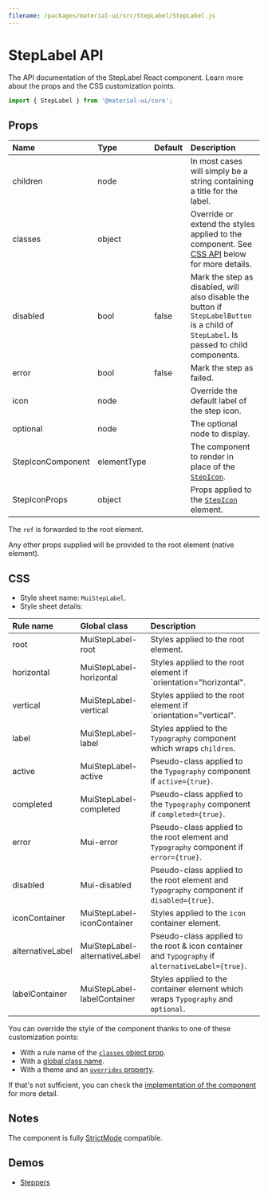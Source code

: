 ```yaml
---
filename: /packages/material-ui/src/StepLabel/StepLabel.js
---
```


<!--- This documentation is automatically generated, do not try to edit it. -->

# StepLabel API

<p class="description">The API documentation of the StepLabel React component. Learn more about the props and the CSS customization points.</p>

```js
import { StepLabel } from '@material-ui/core';
```



## Props

| Name | Type | Default | Description |
|:-----|:-----|:--------|:------------|
| <span class="prop-name">children</span> | <span class="prop-type">node</span> |  | In most cases will simply be a string containing a title for the label. |
| <span class="prop-name">classes</span> | <span class="prop-type">object</span> |  | Override or extend the styles applied to the component. See [CSS API](#css) below for more details. |
| <span class="prop-name">disabled</span> | <span class="prop-type">bool</span> | <span class="prop-default">false</span> | Mark the step as disabled, will also disable the button if `StepLabelButton` is a child of `StepLabel`. Is passed to child components. |
| <span class="prop-name">error</span> | <span class="prop-type">bool</span> | <span class="prop-default">false</span> | Mark the step as failed. |
| <span class="prop-name">icon</span> | <span class="prop-type">node</span> |  | Override the default label of the step icon. |
| <span class="prop-name">optional</span> | <span class="prop-type">node</span> |  | The optional node to display. |
| <span class="prop-name">StepIconComponent</span> | <span class="prop-type">elementType</span> |  | The component to render in place of the [`StepIcon`](/api/step-icon/). |
| <span class="prop-name">StepIconProps</span> | <span class="prop-type">object</span> |  | Props applied to the [`StepIcon`](/api/step-icon/) element. |

The `ref` is forwarded to the root element.

Any other props supplied will be provided to the root element (native element).

## CSS

- Style sheet name: `MuiStepLabel`.
- Style sheet details:

| Rule name | Global class | Description |
|:-----|:-------------|:------------|
| <span class="prop-name">root</span> | <span class="prop-name">MuiStepLabel-root</span> | Styles applied to the root element.
| <span class="prop-name">horizontal</span> | <span class="prop-name">MuiStepLabel-horizontal</span> | Styles applied to the root element if `orientation="horizontal".
| <span class="prop-name">vertical</span> | <span class="prop-name">MuiStepLabel-vertical</span> | Styles applied to the root element if `orientation="vertical".
| <span class="prop-name">label</span> | <span class="prop-name">MuiStepLabel-label</span> | Styles applied to the `Typography` component which wraps `children`.
| <span class="prop-name">active</span> | <span class="prop-name">MuiStepLabel-active</span> | Pseudo-class applied to the `Typography` component if `active={true}`.
| <span class="prop-name">completed</span> | <span class="prop-name">MuiStepLabel-completed</span> | Pseudo-class applied to the `Typography` component if `completed={true}`.
| <span class="prop-name">error</span> | <span class="prop-name">Mui-error</span> | Pseudo-class applied to the root element and `Typography` component if `error={true}`.
| <span class="prop-name">disabled</span> | <span class="prop-name">Mui-disabled</span> | Pseudo-class applied to the root element and `Typography` component if `disabled={true}`.
| <span class="prop-name">iconContainer</span> | <span class="prop-name">MuiStepLabel-iconContainer</span> | Styles applied to the `icon` container element.
| <span class="prop-name">alternativeLabel</span> | <span class="prop-name">MuiStepLabel-alternativeLabel</span> | Pseudo-class applied to the root & icon container and `Typography` if `alternativeLabel={true}`.
| <span class="prop-name">labelContainer</span> | <span class="prop-name">MuiStepLabel-labelContainer</span> | Styles applied to the container element which wraps `Typography` and `optional`.

You can override the style of the component thanks to one of these customization points:

- With a rule name of the [`classes` object prop](/customization/components/#overriding-styles-with-classes).
- With a [global class name](/customization/components/#overriding-styles-with-global-class-names).
- With a theme and an [`overrides` property](/customization/globals/#css).

If that's not sufficient, you can check the [implementation of the component](https://github.com/mui-org/material-ui/blob/master/packages/material-ui/src/StepLabel/StepLabel.js) for more detail.

## Notes

The component is fully [StrictMode](https://reactjs.org/docs/strict-mode.html) compatible.

## Demos

- [Steppers](/components/steppers/)

